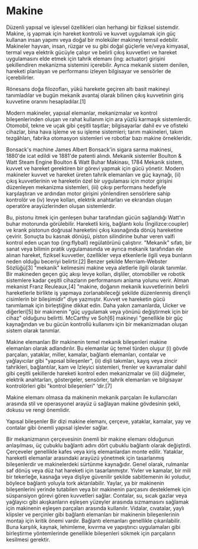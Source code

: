 <h1>Makine</h1>
Düzenli yapısal ve işlevsel özellikleri olan herhangi bir fiziksel sistemdir. Makine, iş yapmak için hareket kontrolü ve kuvvet uygulamak için güç kullanan insan yapımı veya doğal bir moleküler makineyi temsil edebilir. Makineler hayvan, insan, rüzgar ve su gibi doğal güçlerle ve/veya kimyasal, termal veya elektrik gücüyle çalışır ve belirli çıkış kuvvetleri ve hareket uygulamasını elde etmek için tahrik elemanı (ing: actuator) girişini şekillendiren mekanizma sistemini içerebilir. Ayrıca mekanik sistem denilen, hareketi planlayan ve performansı izleyen bilgisayar ve sensörler de içerebilirler.

Rönesans doğa filozofları, yükü harekete geçiren altı basit makineyi tanımladılar ve bugün mekanik avantaj olarak bilinen çıkış kuvvetinin giriş kuvvetine oranını hesapladılar.[1]

Modern makineler, yapısal elemanlar, mekanizmalar ve kontrol bileşenlerinden oluşan ve rahat kullanım için ara yüzlü karmaşık sistemlerdir. Otomobil, tekne ve uçak gibi çeşitli taşıtlar; bilgisayarlar dahil ev ve ofisteki cihazlar, bina hava işleme ve su işleme sistemleri; tarım makineleri, takım tezgâhları, fabrika otomasyon sistemleri ve robotlar bazı makine örnekleridir.

Bonsack's machine
James Albert Bonsack'in sigara sarma makinesi, 1880'de icat edildi ve 1881'de patenti alındı.
Mekanik sistemler
Boulton & Watt Steam Engine
Boulton & Watt Buhar Makinası, 1784
Mekanik sistem, kuvvet ve hareket gerektiren bir görevi yapmak için gücü yönetir. Modern makineler kuvvet ve hareket üreten tahrik elemanları ve güç kaynağı, (ii) çıkış kuvvetlerinin ve hareketin özel bir uygulaması için motor girişini düzenleyen mekanizma sistemleri, (iii) çıkışı performans hedefiyle karşılaştıran ve ardından motor girişini yönlendiren sensörlere sahip kontrolör ve (iv) levye kolları, elektrik anahtarları ve ekrandan oluşan operatöre arayüzlerinden oluşan sistemlerdir.

Bu, pistonu itmek için genleşen buhar tarafından gücün sağlandığı Watt'ın buhar motorunda görülebilir. Hareketli kiriş, bağlantı kolu (İngilizce:coupler) ve krank pistonun doğrusal hareketini çıkış kasnağında dönüş hareketine çevirir. Sonuçta bu kasnak dönüşü, piston silindirine buhar veren valfi kontrol eden uçan top (ing:flyball) regülatörünü çalıştırır. "Mekanik" sıfatı, bir sanat veya bilimin pratik uygulamasında ve ayrıca mekanik tarafından ele alınan hareket, fiziksel kuvvetler, özellikler veya etkenlerle ilgili veya bunların neden olduğu beceriyi belirtir.[2] Benzer şekilde Merriam-Webster Sözlüğü[3] "mekanik" kelimesini makine veya aletlerle ilgili olarak tanımlar. Bir makineden geçen güç akışı levye kolları, dişliler, otomobiller ve robotik sistemlere kadar çeşitli cihazların performansını anlama yolunu verir. Alman mekanist Franz Reuleaux,[4] "makine, doğanın mekanik kuvvetlerinin belirli hareketlerle birlikte iş yapmaya zorlanabileceği şekilde düzenlenmiş dirençli cisimlerin bir bileşimidir" diye yazmıştır. Kuvvet ve hareketin gücü tanımlamak için birleştiğine dikkat edin. Daha yakın zamanlarda, Uicker ve diğerleri[5] bir makinenin "güç uygulamak veya yönünü değiştirmek için bir cihaz" olduğunu belirtti. McCarthy ve Soh[6] makineyi "genellikle bir güç kaynağından ve bu gücün kontrollü kullanımı için bir mekanizmadan oluşan sistem olarak tanımlar.

Makine elemanları
Bir makinenin temel mekanik bileşenleri makine elemanları olarak adlandırılır. Bu elemanlar üç temel türden oluşur (i) gövde parçaları, yataklar, miller, kamalar, bağlantı elemanları, contalar ve yağlayıcılar gibi "yapısal bileşenler", (ii) dişli takımları, kayış veya zincir tahrikleri, bağlantılar, kam ve İzleyici sistemleri, frenler ve kavramalar dahil gibi çeşitli şekillerde hareketi kontrol eden mekanizmalar ve (iii) düğmeler, elektrik anahtarları, göstergeler, sensörler, tahrik elemanları ve bilgisayar kontrolörleri gibi "kontrol bileşenleri" ‘dir.[7]

Makine elemanı olmasa da makinenin mekanik parçaları ile kullanıcıları arasında stil ve operasyonel arayüz ü sağlayan makine gövdesinin şekli, dokusu ve rengi önemlidir.

Yapısal bileşenler
Bir dizi makine elemanı, çerçeve, yataklar, kamalar, yay ve contalar gibi önemli yapısal işlevler sağlar.

Bir mekanizmanın çerçevesinin önemli bir makine elemanı olduğunun anlaşılması, üç çubuklu bağlantı adını dört çubuklu bağlantı olarak değiştirdi. Çerçeveler genellikle kafes veya kiriş elemanlardan monte edilir.
Yataklar, hareketli elemanlar arasındaki arayüzü yönetmek için tasarlanmış bileşenlerdir ve makinelerdeki sürtünme kaynağıdır. Genel olarak, rulmanlar saf dönüş veya düz hat hareketi için tasarlanmıştır.
Yivler ve kamalar, bir mili bir tekerleğe, kasnağa veya dişliye güvenilir şekilde sabitlemenin iki yoludur, böylece bağlantı yoluyla tork aktarılabilir.
Yaylar, ya bir makinenin bileşenlerini yerinde tutabilen veya bir makinenin parçasını desteklemek için süspansiyon görevi gören kuvvetleri sağlar.
Contalar, su, sıcak gazlar veya yağlayıcı gibi akışkanların eşleşen yüzeyler arasında sızmamasını sağlamak için makinenin eşleşen parçaları arasında kullanılır.
Vidalar, cıvatalar, yaylı klipsler ve perçinler gibi bağlantı elemanları bir makinenin bileşenlerinin montajı için kritik önemi vardır. Bağlantı elemanları genellikle çıkarılabilir. Buna karşılık, kaynak, lehimleme, kıvırma ve yapıştırıcı uygulamaları gibi birleştirme yöntemlerinde genellikle bileşenleri sökmek için parçaların kesilmesi gerektir.
